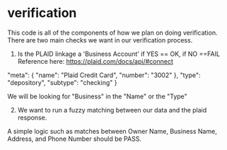 # verification

This code is all of the components of how we plan on doing verification. 
There are two main checks we want in our verification process.

1. Is the PLAID linkage a 'Business Account' if YES == OK, if NO ==FAIL
Reference here: https://plaid.com/docs/api/#connect

"meta": {
      "name": "Plaid Credit Card",
      "number": "3002"
    },
    "type": "depository",
    "subtype": "checking"
  }
  
We will be looking for "Business" in the "Name" or the "Type"

2. We want to run a fuzzy matching between our data and the plaid response.

A simple logic such as matches between Owner Name, Business Name, Address, and Phone Number should be PASS.
